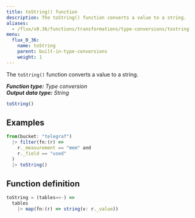 ```yaml
---
title: toString() function
description: The toString() function converts a value to a string.
aliases:
  - /flux/v0.36/functions/transformations/type-conversions/tostring
menu:
  flux_0_36:
    name: toString
    parent: built-in-type-conversions
    weight: 1
---
```


The `toString()` function converts a value to a string.

_**Function type:** Type conversion_  
_**Output data type:** String_

```js
toString()
```

## Examples
```js
from(bucket: "telegraf")
  |> filter(fn:(r) =>
    r._measurement == "mem" and
    r._field == "used"
  )
  |> toString()
```

## Function definition
```js
toString = (tables=<-) =>
  tables
    |> map(fn:(r) => string(v: r._value))
```
